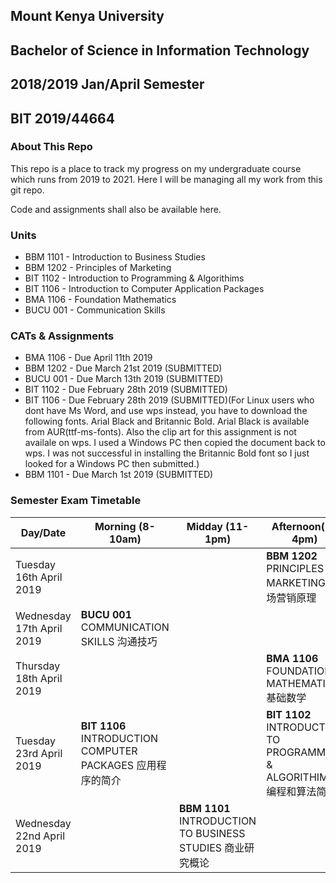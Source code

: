 ## Mount Kenya University
## Bachelor of Science in Information Technology
## 2018/2019 Jan/April Semester
## BIT 2019/44664

### About This Repo

This repo is a place to track my progress on my undergraduate course which runs from
2019 to 2021. Here I will be managing all my work from this git repo.

Code and assignments shall also be available here.

### Units

* BBM 1101 - Introduction to Business Studies
* BBM 1202 - Principles of Marketing
* BIT 1102 - Introduction to Programming & Algorithims
* BIT 1106 - Introduction to Computer Application Packages
* BMA 1106 - Foundation Mathematics
* BUCU 001 - Communication Skills

### CATs & Assignments

* BMA 1106 - Due April 11th 2019
* BBM 1202 - Due March 21st 2019 (SUBMITTED)
* BUCU 001 - Due March 13th 2019 (SUBMITTED)
* BIT 1102 - Due February 28th 2019 (SUBMITTED)
* BIT 1106 - Due February 28th 2019 (SUBMITTED)(For Linux users who dont have Ms Word, and use wps instead, you have
to download the following fonts. Arial Black and Britannic Bold. Arial Black is available from AUR(ttf-ms-fonts).
Also the clip art for this assignment is not availale on wps. I used a Windows PC then copied the document back to
wps. I was not successful in installing the Britannic Bold font so I just looked for a Windows PC then submitted.)
* BBM 1101 - Due March 1st 2019 (SUBMITTED)

### Semester Exam Timetable

Day/Date | Morning (8-10am) | Midday (11-1pm) | Afternoon(2-4pm)
--- | --- | ---| ---
Tuesday 16th April 2019 |   |   | **BBM 1202** PRINCIPLES OF MARKETING 市场营销原理
Wednesday 17th April 2019 | **BUCU 001** COMMUNICATION SKILLS 沟通技巧 |   |
Thursday 18th April 2019 |   |   | **BMA 1106** FOUNDATION MATHEMATICS 基础数学
Tuesday 23rd April 2019 | **BIT 1106** INTRODUCTION COMPUTER PACKAGES 应用程序的简介 |   | **BIT 1102** INTRODUCTION TO PROGRAMMING & ALGORITHIMS 编程和算法简介
Wednesday 22nd April 2019 |  | **BBM 1101** INTRODUCTION TO BUSINESS STUDIES 商业研究概论 |
